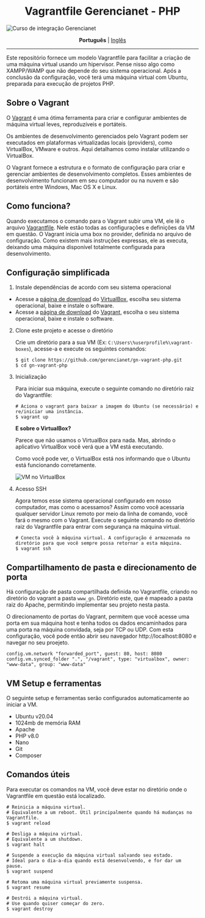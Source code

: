 <h1 align="center">Vagrantfile Gerencianet - PHP</h1>

![Curso de integração Gerencianet](https://media-exp1.licdn.com/dms/image/C4D1BAQH9taNIaZyh_Q/company-background_10000/0/1603126623964?e=2159024400&v=beta&t=coQC_AK70vTYL3NdvbeIaeYts8nKumNHjvvIGCmq5XA)

<p align="center">
  <span><b>Português</b></span> |
  <a href="https://github.com/gerencianet/gn-vagrant-php/blob/master/README-en.md">Inglês</a>
</p>

---

Este repositório fornece um modelo Vagrantfile para facilitar a criação de uma máquina virtual usando um hipervisor. Pense nisso algo como XAMPP/WAMP que não depende do seu sistema operacional. Após a conclusão da configuração, você terá uma máquina virtual com Ubuntu, preparada para execução de projetos PHP.


## Sobre o Vagrant

O [Vagrant](https://www.vagrantup.com/) é uma ótima ferramenta para criar e configurar ambientes de máquina virtual leves, reproduzíveis e portáteis.

Os ambientes de desenvolvimento gerenciados pelo Vagrant podem ser executados em plataformas virtualizadas locais (providers), como VirtualBox, VMware e outros. Aqui detalhamos como instalar utilizando o VirtualBox.

O Vagrant fornece a estrutura e o formato de configuração para criar e gerenciar ambientes de desenvolvimento completos. Esses ambientes de desenvolvimento funcionam em seu computador ou na nuvem e são portáteis entre Windows, Mac OS X e Linux.

## Como funciona?
Quando executamos o comando para o Vagrant subir uma VM, ele lê o arquivo [Vagrantfile](https://www.vagrantup.com/docs/vagrantfile). Nele estão todas as configurações e definições da VM em questão. O Vagrant inicia uma box no provider, definida no arquivo de configuração. Como existem mais instruções expressas, ele as executa, deixando uma máquina disponível totalmente configurada para desenvolvimento.

## Configuração simplificada
1. Instale dependências de acordo com seu sistema operacional
    
* Acesse a [página de download](https://www.virtualbox.org/wiki/Downloads) do [VirtualBox](https://www.virtualbox.org/), escolha seu sistema operacional, baixe e instale o software.
* Acesse a [página de download](https://www.vagrantup.com/downloads) do [Vagrant](https://www.vagrantup.com/), escolha o seu sistema operacional, baixe e instale o software.

2. Clone este projeto e acesse o diretório

    Crie um diretório para a sua VM (Ex: ``C:\Users\%userprofile%\vagrant-boxes``), acesse-a e execute os seguintes comandos:
    
    ```
    $ git clone https://github.com/gerencianet/gn-vagrant-php.git
    $ cd gn-vagrant-php
    ```

3. Inicialização

    Para iniciar sua máquina, execute o seguinte comando no diretório raiz do Vagrantfile:

    ```
    # Aciona o vagrant para baixar a imagem do Ubuntu (se necessário) e re/iniciar uma instância.
    $ vagrant up
    ```
    
    **E sobre o VirtualBox?**

    Parece que não usamos o VirtualBox para nada. Mas, abrindo o aplicativo VirtualBox você verá que a VM está executando.

    Como você pode ver, o VirtualBox está nos informando que o Ubuntu está funcionando corretamente.
    
    ![VM no VirtualBox](https://gnetbr.com/Bkl9PuH7pO)

 4. Acesso SSH   

    Agora temos esse sistema operacional configurado em nosso computador, mas como o acessamos? Assim como você acessaria qualquer servidor Linux remoto por meio da linha de comando, você fará o mesmo com o Vagrant. Execute o seguinte comando no diretório raiz do Vagrantfile para entrar com segurança na máquina virtual.
   
    ```
    # Conecta você à máquina virtual. A configuração é armazenada no diretório para que você sempre possa retornar a esta máquina.
    $ vagrant ssh
    ```

## Compartilhamento de pasta e direcionamento de porta

Há configuração de pasta compartilhada definida no Vagrantfile, criando no diretório do vagrant a pasta ``www_gn``. Diretório este, que é mapeado a pasta raiz do Apache, permitindo implementar seu projeto nesta pasta.

O direcionamento de portas do Vagrant, permitem que você acesse uma porta em sua máquina host e tenha todos os dados encaminhados para uma porta na máquina convidada, seja por TCP ou UDP. Com esta configuração, você pode então abrir seu navegador http://localhost:8080 e navegar no seu proejeto.
``` 
config.vm.network "forwarded_port", guest: 80, host: 8080
config.vm.synced_folder ".", "/vagrant", type: "virtualbox", owner: "www-data", group: "www-data"
```

## VM Setup e ferramentas

O seguinte setup e ferramentas serão configurados automaticamente ao iniciar a VM.
* Ubuntu v20.04
* 1024mb de memória RAM
* Apache
* PHP v8.0
* Nano
* Git
* Composer

## Comandos úteis
Para executar os comandos na VM, você deve estar no diretório onde o Vagrantfile em questão está localizado.

```
# Reinicia a máquina virtual.
# Equivalente a um reboot. Útil principalmente quando há mudanças no Vagrantfile.
$ vagrant reload

# Desliga a máquina virtual.
# Equivalente a um shutdown.
$ vagrant halt

# Suspende a execução da máquina virtual salvando seu estado.
# Ideal para o dia-a-dia quando está desenvolvendo, e for dar um pause.
$ vagrant suspend

# Retoma uma máquina virtual previamente suspensa.
$ vagrant resume

# Destrói a máquina virtual. 
# Use quando quiser começar do zero.
$ vagrant destroy
```
